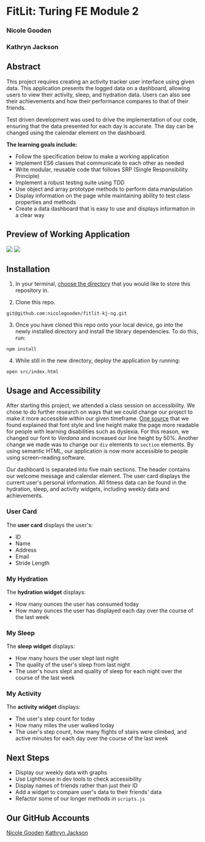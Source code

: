 # FitLit: Turing FE Module 2
### Nicole Gooden
### Kathryn Jackson


## Abstract

This project requires creating an activity tracker user interface using given data. This application presents the logged data on a dashboard, allowing users to view their activity, sleep, and hydration data. Users can also see their achievements and how their performance compares to that of their friends.

Test driven development was used to drive the implementation of our code, ensuring that the data presented for each day is accurate. The day can be changed using the calendar element on the dashboard.

**The learning goals include:**
* Follow the specification below to make a working application
* Implement ES6 classes that communicate to each other as needed
* Write modular, reusable code that follows SRP (Single Responsibility Principle)
* Implement a robust testing suite using TDD
* Use object and array prototype methods to perform data manipulation
* Display information on the page while maintaining ability to test class properties and methods
* Create a data dashboard that is easy to use and displays information in a clear way


## Preview of Working Application
![](https://media.giphy.com/media/S9iRAKiz7vDaOY2oAF/giphy.gif)
![](https://media.giphy.com/media/humYba0LTMiBNQbCrl/giphy.gif)


## Installation
1. In your terminal, [choose the directory](https://www.git-tower.com/learn/git/ebook/en/command-line/appendix/command-line-101#:~:text=To%20change%20this%20current%20working,%24%20cd%20..) that you would like to store this repository in.

2. Clone this repo.
```
git@github.com:nicolegooden/fitlit-kj-ng.git
```

3. Once you have cloned this repo onto your local device, go into the newly installed directory and install the library dependencies. To do this, run:
```
npm install
```
4. While still in the new directory, deploy the application by running:
```
open src/index.html
```


## Usage and Accessibility
After starting this project, we attended a class session on accessibility. We chose to do further research on ways that we could change our project to make it more accessible within our given timeframe. [One source](http://dyslexiahelp.umich.edu/sites/default/files/good_fonts_for_dyslexia_study.pdf) that we found explained that font style and line height make the page more readable for people with learning disabilities such as dyslexia. For this reason, we changed our font to _Verdana_ and increased our line height by 50%. Another change we made was to change our `div` elements to `section` elements. By using semantic HTML, our application is now more accessible to people using screen-reading software.

Our dashboard is separated into five main sections. The header contains our welcome message and calendar element. The user card displays the current user's personal information. All fitness data can be found in the hydration, sleep, and activity widgets, including weekly data and achievements.

### User Card

The **user card** displays the user's:
* ID
* Name
* Address
* Email
* Stride Length

### My Hydration

The **hydration widget** displays:
* How many ounces the user has consumed today
* How many ounces the user has displayed each day over the course of the last week

### My Sleep

The **sleep widget** displays:
* How many hours the user slept last night
* The quality of the user's sleep from last night
* The user's hours slept and quality of sleep for each night over the course of the last week

### My Activity
The **activity widget**  displays:
* The user's step count for today
* How many miles the user walked today
* The user's step count, how many flights of stairs were climbed, and active minutes for each day over the course of the last week

## Next Steps
* Display our weekly data with graphs
* Use Lighthouse in dev tools to check accessibility
* Display names of friends rather than just their ID
* Add a widget to compare user's data to their friends' data
* Refactor some of our longer methods in `scripts.js`

## Our GitHub Accounts
[Nicole Gooden](https://github.com/nicolegooden)
[Kathryn Jackson](https://github.com/kathrynljackson)
